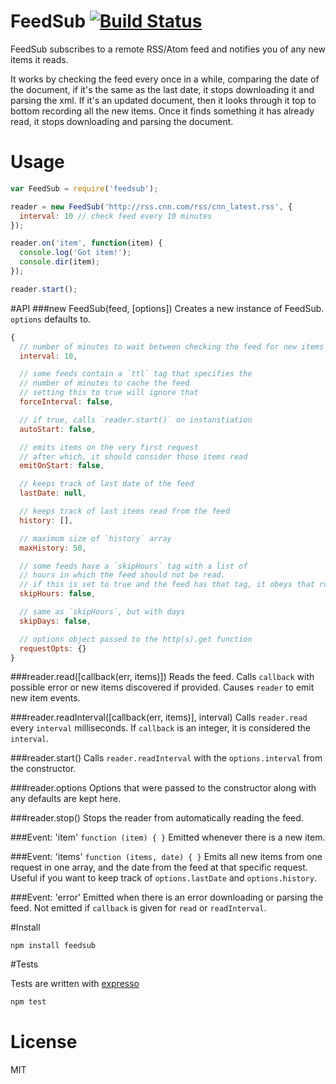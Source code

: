 # FeedSub [![Build Status](https://secure.travis-ci.org/fent/node-feedsub.png)](http://travis-ci.org/fent/node-feedsub)

FeedSub subscribes to a remote RSS/Atom feed and notifies you of any new items it reads.

It works by checking the feed every once in a while, comparing the date of the document, if it's the same as the last date, it stops downloading it and parsing the xml. If it's an updated document, then it looks through it top to bottom recording all the new items. Once it finds something it has already read, it stops downloading and parsing the document.


# Usage

```javascript
var FeedSub = require('feedsub');

reader = new FeedSub('http://rss.cnn.com/rss/cnn_latest.rss', {
  interval: 10 // check feed every 10 minutes
});

reader.on('item', function(item) {
  console.log('Got item!');
  console.dir(item);
});

reader.start();
```

#API
###new FeedSub(feed, [options])
Creates a new instance of FeedSub. `options` defaults to.

```javascript
{
  // number of minutes to wait between checking the feed for new items
  interval: 10,

  // some feeds contain a `ttl` tag that specifies the
  // number of minutes to cache the feed
  // setting this to true will ignore that
  forceInterval: false,

  // if true, calls `reader.start()` on instanstiation
  autoStart: false, 

  // emits items on the very first request
  // after which, it should consider those items read
  emitOnStart: false,

  // keeps track of last date of the feed
  lastDate: null,

  // keeps track of last items read from the feed
  history: [],

  // maximum size of `history` array
  maxHistory: 50,

  // some feeds have a `skipHours` tag with a list of
  // hours in which the feed should not be read.
  // if this is set to true and the feed has that tag, it obeys that rule
  skipHours: false,

  // same as `skipHours`, but with days
  skipDays: false,

  // options object passed to the http(s).get function
  requestOpts: {}
}
```

###reader.read([callback(err, items)])
Reads the feed. Calls `callback` with possible error or new items discovered if provided. Causes `reader` to emit new item events.

###reader.readInterval([callback(err, items)], interval)
Calls `reader.read` every `interval` milliseconds. If `callback` is an integer, it is considered the `interval`.

###reader.start()
Calls `reader.readInterval` with the `options.interval` from the constructor.

###reader.options
Options that were passed to the constructor along with any defaults are kept here.

###reader.stop()
Stops the reader from automatically reading the feed.

###Event: 'item'
`function (item) { }`
Emitted whenever there is a new item.

###Event: 'items'
`function (items, date) { }`
Emits all new items from one request in one array, and the date from the feed at that specific request. Useful if you want to keep track of `options.lastDate` and `options.history`.

###Event: 'error'
Emitted when there is an error downloading or parsing the feed. Not emitted if `callback` is given for `read` or `readInterval`.


#Install

    npm install feedsub


#Tests

Tests are written with [expresso](http://visionmedia.github.com/expresso/)

```bash
npm test
```


# License

MIT
